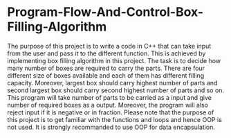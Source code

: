 # Program-Flow-And-Control-Box-Filling-Algorithm
The purpose of this project is to write a code in C++ that can take input from the user and pass it to the different function. This is achieved by implementing box filling algorithm in this project. The task is to decide how many number of boxes are required to carry the parts. There are four different size of boxes available and each of them has different filling capacity. Moreover, largest box should carry highest number of parts and second largest box should carry second highest number of parts and so on. This program will take number of parts to be carried as a input and give number of required boxes as a output. Moreover, the program will also reject input if it is negative or in fraction. Please note that the purpose of this project is to get familiar with the functions and loops and hence OOP is not used. It is strongly recommanded to use OOP for data encapsulation.
